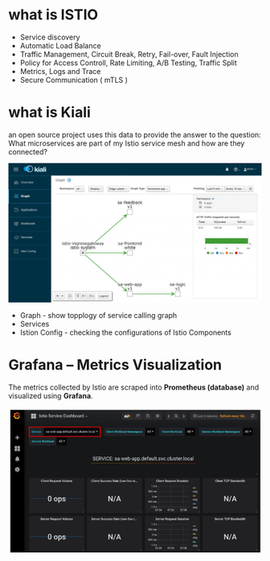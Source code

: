 # what is ISTIO 

* Service discovery
* Automatic Load Balance
* Traffic Management, Circuit Break, Retry, Fail-over, Fault Injection
* Policy for Access Controll, Rate Limiting, A/B Testing, Traffic Split
* Metrics, Logs and Trace
* Secure Communication ( mTLS )


#  what is Kiali

an open source project uses this data to provide the answer to the question: What microservices are part of my Istio service mesh and how are they connected?

![kiali info](./images/kiali.jpg "kiali")

* Graph - show topplogy of service calling graph
* Services
* Istion Config - checking the configurations of Istio Components

# Grafana – Metrics Visualization

The metrics collected by Istio are scraped into **Prometheus (database)** and visualized using **Grafana**. 

![grafana info](./images/grafana.jpg "grafana")



